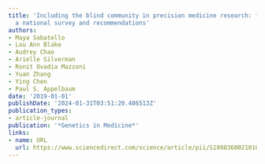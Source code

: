 ```yaml
---
title: 'Including the blind community in precision medicine research: findings from
  a national survey and recommendations'
authors:
- Maya Sabatello
- Lou Ann Blake
- Audrey Chao
- Arielle Silverman
- Ronit Ovadia Mazzoni
- Yuan Zhang
- Ying Chen
- Paul S. Appelbaum
date: '2019-01-01'
publishDate: '2024-01-31T03:51:20.486513Z'
publication_types:
- article-journal
publication: '*Genetics in Medicine*'
links:
- name: URL
  url: https://www.sciencedirect.com/science/article/pii/S1098360021010649
---
```

